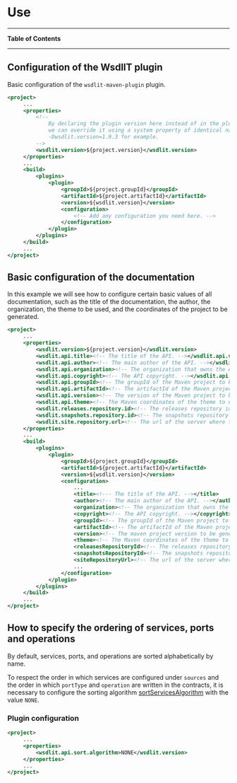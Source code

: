 <!--
  #%L
  AMTEGA WsdlIT Maven Plugin
  %%
  Copyright (C) 2021 - 2022 Axencia para a Modernización Tecnolóxica de Galicia (AMTEGA) - Xunta de Galicia
  %%
  This file is part of "wsdlit".
  
  "wsdlit" is free software: you can redistribute it and/or modify
  it under the terms of:
  European Union Public License, either Version 1.2 or – as soon
  they will be approved by the European Commission - subsequent versions of
  the EUPL;
  
  "wsdlit" is distributed in the hope that it will be useful,
  but WITHOUT ANY WARRANTY; without even the implied warranty of
  MERCHANTABILITY or FITNESS FOR A PARTICULAR PURPOSE. See the
  European Union Public License for more details.
  
  You may obtain a copy of tce European Union Public Licence at:
  http://joinup.ec.europa.eu/software/page/eupl/licence-eupl
  #L%
  -->

# Use

---
**Table of Contents**
<!-- MACRO{toc} -->
---

## Configuration of the WsdlIT plugin
Basic configuration of the `wsdlit-maven-plugin` plugin.

```xml
<project>
     ...
     <properties>
         <!--
             By declaring the plugin version here instead of in the plugin itself,
             we can override it using a system property of identical name,
             -Dwsdlit.version=1.9.3 for example.
         -->
         <wsdlit.version>${project.version}</wsdlit.version>
     </properties>
     ...
     <build>
         <plugins>
             <plugin>
                 <groupId>${project.groupId}</groupId>
                 <artifactId>${project.artifactId}</artifactId>
                 <version>${wsdlit.version}</version>
                 <configuration>
                     <!-- Add any configuration you need here. -->
                 </configuration>
             </plugin>
         </plugins>
     </build>
     ...
</project>
```

## Basic configuration of the documentation
In this example we will see how to configure certain basic values of all documentation,
such as the title of the documentation, the author, the organization, the theme to be used, and the coordinates of the project to be generated.

```xml
<project>
     ...
     <properties>
         <wsdlit.version>${project.version}</wsdlit.version>
         <wsdlit.api.title><!-- The title of the API. --></wsdlit.api.version>
         <wsdlit.api.author><!-- The main author of the API. --></wsdlit.api.author>
         <wsdlit.api.organization><!-- The organization that owns the API. --></wsdlit.api.organization>
         <wsdlit.api.copyright><!-- The API copyright. --></wsdlit.api.copyright>
         <wsdlit.api.groupId><!-- The groupId of the Maven project to be generated. --></wsdlit.api.groupId>
         <wsdlit.api.artifactId><!-- The artifactId of the Maven project to be generated. --></wsdlit.api.artifactId>
         <wsdlit.api.version><!-- The version of the Maven project to be generated and the version of the API. --></wsdlit.api.version>
         <wsdlit.api.theme><!-- The Maven coordinates of the theme to use. --></wsdlit.api.theme>
         <wsdlit.releases.repository.id><!-- The releases repository identifier in settings.xml where the generated documentation will be deployed. --></wsdlit.releases.repository.id>
         <wsdlit.snapshots.repository.id><!-- The snapshots repository identifier in settings.xml where the generated documentation will be deployed. --></wsdlit.snapshosts.repository.id>
         <wsdlit.site.repository.url><!-- The url of the server where the documentation will be deployed. --></wsdlit.site.repository.url>
     </properties>
     ...
     <build>
         <plugins>
             <plugin>
                 <groupId>${project.groupId}</groupId>
                 <artifactId>${project.artifactId}</artifactId>
                 <version>${wsdlit.version}</version>
                 <configuration>
                     ...
                     <title><!--- The title of the API. --></title>
                     <author><!-- The main author of the API. --></author>
                     <organization><!-- The organization that owns the API. --></organization>
                     <copyright><!-- The API copyright. --></copyright>
                     <groupId><!-- The groupId of the Maven project to be generated. --></groupId>
                     <artifactId><!-- The artifactId of the Maven project to be generated. --></artifactId>
                     <version><!-- The maven project version to be generated and the API version. --></version>
                     <theme><!-- The Maven coordinates of the theme to use. --></theme>
                     <releasesRepositoryId><!-- The releases repository identifier in settings.xml where the generated documentation will be deployed. --></releasesRepositoryId>
                     <snapshotsRepositoryId><!-- The snapshots repository identifier in settings.xml where the generated documentation will be deployed. --></snapshotsRepositoryId>
                     <siteRepositoryUrl><!-- The url of the server where the documentation will be deployed. --></siteRepositoryUrl>
                     ...
                 </configuration>
             </plugin>
         </plugins>
     </build>
     ...
</project>
```

## How to specify the ordering of services, ports and operations
By default, services, ports, and operations are sorted alphabetically by name.

To respect the order in which services are configured under `sources`
and the order in which `portType` and `operation` are written in the contracts,
it is necessary to configure the sorting algorithm [sortServicesAlgorithm](./generate-sources-mojo.html#sortServicesAlgorithm)
with the value `NONE`.

### Plugin configuration

```xml
<project>
     ...
     <properties>
         <wsdlit.api.sort.algorithm>NONE</wsdlit.version>
     </properties>
     ...
</project>
```